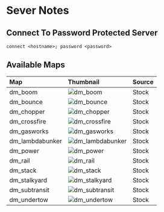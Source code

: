 # Sever Notes

## Connect To Password Protected Server

```shell
connect <hostname>; password <password>
```

## Available Maps

| Map | Thumbnail | Source |
| :-------------- | :--------------------------------------------------------------------------------------------------------------------------------------- | :---- |
| dm_boom         | ![dm_boom](https://raw.githubusercontent.com/LacledesLAN/gamesvr-blackmesa-freeplay/master/.misc/maps/dm_boom_thumb.png)                 | Stock |
| dm_bounce       | ![dm_bounce](https://raw.githubusercontent.com/LacledesLAN/gamesvr-blackmesa-freeplay/master/.misc/maps/dm_bounce_thumb.png)             | Stock |
| dm_chopper      | ![dm_chopper](https://raw.githubusercontent.com/LacledesLAN/gamesvr-blackmesa-freeplay/master/.misc/maps/dm_chopper_thumb.png)           | Stock |
| dm_crossfire    | ![dm_crossfire](https://raw.githubusercontent.com/LacledesLAN/gamesvr-blackmesa-freeplay/master/.misc/maps/dm_crossfire_thumb.png)       | Stock |
| dm_gasworks     | ![dm_gasworks](https://raw.githubusercontent.com/LacledesLAN/gamesvr-blackmesa-freeplay/master/.misc/maps/dm_gasworks_thumb.png)         | Stock |
| dm_lambdabunker | ![dm_lambdabunker](https://raw.githubusercontent.com/LacledesLAN/gamesvr-blackmesa-freeplay/master/.misc/maps/dm_lambdabunker_thumb.png) | Stock |
| dm_power        | ![dm_power](https://raw.githubusercontent.com/LacledesLAN/gamesvr-blackmesa-freeplay/master/.misc/maps/dm_power_thumb.png)               | Stock |
| dm_rail         | ![dm_rail](https://raw.githubusercontent.com/LacledesLAN/gamesvr-blackmesa-freeplay/master/.misc/maps/dm_rail_thumb.png)                 | Stock |
| dm_stack        | ![dm_stack](https://raw.githubusercontent.com/LacledesLAN/gamesvr-blackmesa-freeplay/master/.misc/maps/dm_stack_thumb.png)               | Stock |
| dm_stalkyard    | ![dm_stalkyard](https://raw.githubusercontent.com/LacledesLAN/gamesvr-blackmesa-freeplay/master/.misc/maps/dm_stalkyard_thumb.png)       | Stock |
| dm_subtransit   | ![dm_subtransit](https://raw.githubusercontent.com/LacledesLAN/gamesvr-blackmesa-freeplay/master/.misc/maps/dm_subtransit_thumb.png)     | Stock |
| dm_undertow     | ![dm_undertow](https://raw.githubusercontent.com/LacledesLAN/gamesvr-blackmesa-freeplay/master/.misc/maps/dm_undertow_thumb.png)         | Stock |

